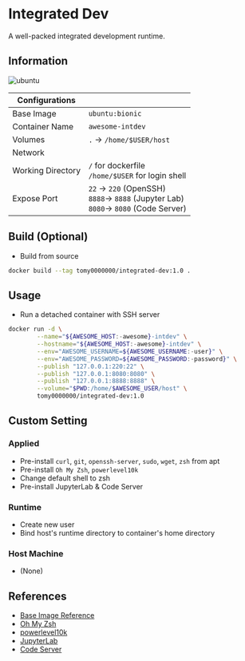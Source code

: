 # Integrated Dev

A well-packed integrated development runtime.

## Information

![ubuntu](https://github.com/tomy0000000/Docker-Registry/workflows/Ubuntu%20Xenial/badge.svg)

| Configurations    |                                                              |
| ----------------- | ------------------------------------------------------------ |
| Base Image        | `ubuntu:bionic`                                              |
| Container Name    | `awesome-intdev`                                             |
| Volumes           | `.` → `/home/$USER/host`                                     |
| Network           |                                                              |
| Working Directory | `/` for dockerfile<br />`/home/$USER` for login shell        |
| Expose Port       | `22` → `220` (OpenSSH)<br />`8888`→ `8888` (Jupyter Lab)<br />`8080`→ `8080` (Code Server) |

## Build (Optional)

* Build from source

```bash
docker build --tag tomy0000000/integrated-dev:1.0 .
```

## Usage

* Run a detached container with SSH server

```bash
docker run -d \
		--name="${AWESOME_HOST:-awesome}-intdev" \
		--hostname="${AWESOME_HOST:-awesome}-intdev" \
		--env="AWESOME_USERNAME=${AWESOME_USERNAME:-user}" \
		--env="AWESOME_PASSWORD=${AWESOME_PASSWORD:-password}" \
		--publish "127.0.0.1:220:22" \
		--publish "127.0.0.1:8080:8080" \
		--publish "127.0.0.1:8888:8888" \
		--volume="$PWD:/home/$AWESOME_USER/host" \
		tomy0000000/integrated-dev:1.0
```


## Custom Setting

### Applied

* Pre-install `curl`, `git`, `openssh-server`, `sudo`, `wget`, `zsh` from apt
* Pre-install `Oh My Zsh`, `powerlevel10k`
* Change default shell to zsh
* Pre-install JupyterLab & Code Server

### Runtime

* Create new user
* Bind host's runtime directory to container's home directory

### Host Machine

* (None)

## References

* [Base Image Reference](https://hub.docker.com/_/ubuntu)
* [Oh My Zsh](https://github.com/ohmyzsh/ohmyzsh#unattended-install)
* [powerlevel10k](https://github.com/romkatv/powerlevel10k#oh-my-zsh)
* [JupyterLab](https://jupyterlab.readthedocs.io/en/stable/index.html)
* [Code Server](https://github.com/cdr/code-server)
